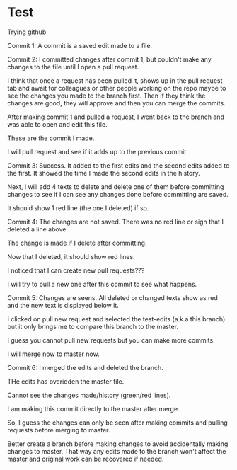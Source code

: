 # Test
Trying github

Commit 1: A commit is a saved edit made to a file.

Commit 2: I committed changes after commit 1, but couldn't make any changes to the file until I open a pull request.

I think that once a request has been pulled it, shows up in the pull request tab and await for colleagues or other people working on the repo maybe to see the changes you made to the branch first. Then if they think the changes are good, they will approve and then you can merge the commits.

After making commit 1 and pulled a request, I went back to the branch and was able to open and edit this file.

These are the commit I made.

I will pull request and see if it adds up to the previous commit.

Commit 3: Success. It added to the first edits and the second edits added to the first. It showed the time I made the second edits in the history.

Next, I will add 4 texts to delete and delete one of them before committing changes to see if I can see any changes done before committing are saved.

It should show 1 red line (the one I deleted) if so.


Commit 4: The changes are not saved. There was no red line or sign that I deleted a line above.

The change is made if I delete after committing.

Now that I deleted, it should show red lines.

I noticed that I can create new pull requests???

I will try to pull a new one after this commit to see what happens.


Commit 5: Changes are seens. All deleted or changed texts show as red and the new text is displayed below it.

I clicked on pull new request and selected the test-edits (a.k.a this branch) but it only brings me to compare this branch to the master.

I guess you cannot pull new requests but you can make more commits.

I will merge now to master now.


Commit 6: I merged the edits and deleted the branch.

THe edits has overidden the master file. 

Cannot see the changes made/history (green/red lines).

I am making this commit directly to the master after merge.

So, I guess the changes can only be seen after making commits and pulling requests before merging to master.

Better create a branch before making changes to avoid accidentally making changes to master. That way any edits made to the branch won't affect the master and original work can be recovered if needed.
